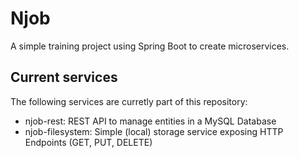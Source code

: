 # Njob

A simple training project using Spring Boot to create microservices.

## Current services

The following services are curretly part of this repository:
- njob-rest: REST API to manage entities in a MySQL Database
- njob-filesystem: Simple (local) storage service exposing HTTP Endpoints (GET, PUT, DELETE)